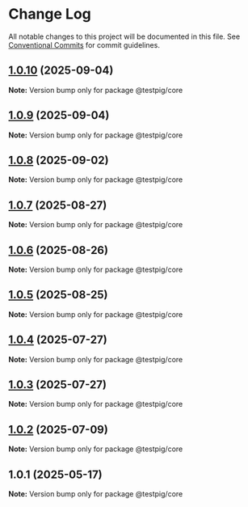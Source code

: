 # Change Log

All notable changes to this project will be documented in this file.
See [Conventional Commits](https://conventionalcommits.org) for commit guidelines.

## [1.0.10](https://github.com/testpig-io/node-reporters/compare/@testpig/core@1.0.9...@testpig/core@1.0.10) (2025-09-04)

**Note:** Version bump only for package @testpig/core





## [1.0.9](https://github.com/testpig-io/node-reporters/compare/@testpig/core@1.0.8...@testpig/core@1.0.9) (2025-09-04)

**Note:** Version bump only for package @testpig/core





## [1.0.8](https://github.com/testpig-io/node-reporters/compare/@testpig/core@1.0.7...@testpig/core@1.0.8) (2025-09-02)

**Note:** Version bump only for package @testpig/core





## [1.0.7](https://github.com/testpig-io/node-reporters/compare/@testpig/core@1.0.6...@testpig/core@1.0.7) (2025-08-27)

**Note:** Version bump only for package @testpig/core





## [1.0.6](https://github.com/testpig-io/node-reporters/compare/@testpig/core@1.0.5...@testpig/core@1.0.6) (2025-08-26)

**Note:** Version bump only for package @testpig/core





## [1.0.5](https://github.com/testpig-io/node-reporters/compare/@testpig/core@1.0.4...@testpig/core@1.0.5) (2025-08-25)

**Note:** Version bump only for package @testpig/core





## [1.0.4](https://github.com/testpig-io/node-reporters/compare/@testpig/core@1.0.2...@testpig/core@1.0.4) (2025-07-27)

**Note:** Version bump only for package @testpig/core





## [1.0.3](https://github.com/testpig-io/node-reporters/compare/@testpig/core@1.0.2...@testpig/core@1.0.3) (2025-07-27)

**Note:** Version bump only for package @testpig/core





## [1.0.2](https://github.com/testpig-io/node-reporters/compare/@testpig/core@1.0.1...@testpig/core@1.0.2) (2025-07-09)

**Note:** Version bump only for package @testpig/core





## 1.0.1 (2025-05-17)

**Note:** Version bump only for package @testpig/core
